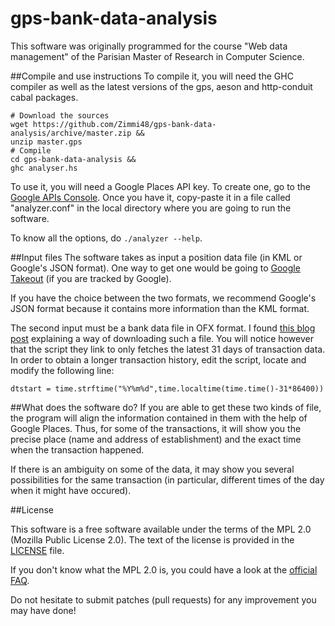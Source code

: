 # gps-bank-data-analysis
This software was originally programmed for the course "Web data management"
of the Parisian Master of Research in Computer Science.

##Compile and use instructions
To compile it, you will need the GHC compiler as well as the latest versions
of the gps, aeson and http-conduit cabal packages.

    # Download the sources
    wget https://github.com/Zimmi48/gps-bank-data-analysis/archive/master.zip &&
    unzip master.gps
    # Compile
    cd gps-bank-data-analysis &&
    ghc analyser.hs

To use it, you will need a Google Places API key. To create one, go to the
[Google APIs Console](https://code.google.com/apis/console/?noredirect).
Once you have it, copy-paste it in a file called "analyzer.conf" in the local
directory where you are going to run the software.

To know all the options, do ```./analyzer --help```.

##Input files
The software takes as input a position data file (in KML or Google's JSON format).
One way to get one would be going to
[Google Takeout](https://www.google.com/settings/takeout)
(if you are tracked by Google).

If you have the choice between the two formats, we recommend Google's JSON format
because it contains more information than the KML format.

The second input must be a bank data file in OFX format. I found
[this blog post](http://thefinancebuff.com/replacing-microsoft-money-part-5-ofx-scripts.html)
explaining a way of downloading such a file.
You will notice however that the script they link to only fetches
the latest 31 days of transaction data.
In order to obtain a longer transaction history, edit the script,
locate and modify the following line:

    dtstart = time.strftime("%Y%m%d",time.localtime(time.time()-31*86400))

##What does the software do?
If you are able to get these two kinds of file, the program will align the
information contained in them with the help of Google Places.
Thus, for some of the transactions, it will show you the precise place
(name and address of establishment)
and the exact time when the transaction happened.

If there is an ambiguity on some of the data, it may show you several
possibilities for the same transaction (in particular, different times
of the day when it might have occured).

##License

This software is a free software available under the terms of the MPL 2.0
(Mozilla Public License 2.0).
The text of the license is provided in the [LICENSE](LICENSE) file.

If you don't know what the MPL 2.0 is, you could have a look at the
[official FAQ](https://www.mozilla.org/MPL/2.0/FAQ.html).

Do not hesitate to submit patches (pull requests) for any improvement
you may have done!
